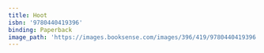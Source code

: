 ```yaml
---
title: Hoot
isbn: '9780440419396'
binding: Paperback
image_path: 'https://images.booksense.com/images/396/419/9780440419396.jpg'
---
```



